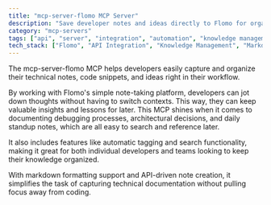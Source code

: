 ```yaml
---
title: "mcp-server-flomo MCP Server"
description: "Save developer notes and ideas directly to Flomo for organized knowledge management and quick capture of technical insights."
category: "mcp-servers"
tags: ["api", "server", "integration", "automation", "knowledge management", "note-taking", "markdown"]
tech_stack: ["Flomo", "API Integration", "Knowledge Management", "Markdown", "Developer Tools", "Search Functionality"]
---
```


The mcp-server-flomo MCP helps developers easily capture and organize their technical notes, code snippets, and ideas right in their workflow. 

By working with Flomo's simple note-taking platform, developers can jot down thoughts without having to switch contexts. This way, they can keep valuable insights and lessons for later. This MCP shines when it comes to documenting debugging processes, architectural decisions, and daily standup notes, which are all easy to search and reference later.

It also includes features like automatic tagging and search functionality, making it great for both individual developers and teams looking to keep their knowledge organized. 

With markdown formatting support and API-driven note creation, it simplifies the task of capturing technical documentation without pulling focus away from coding.